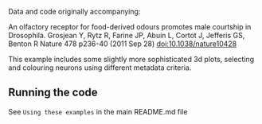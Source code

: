 Data and code originally accompanying:

An olfactory receptor for food-derived odours promotes male courtship in Drosophila.
Grosjean Y, Rytz R, Farine JP, Abuin L, Cortot J, Jefferis GS, Benton R
Nature 478 p236-40 (2011 Sep 28)
[doi:10.1038/nature10428](http://dx.doi.org/10.1038/nature10428)

This example includes some slightly more sophisticated 3d plots, selecting and
colouring neurons using different metadata criteria.

## Running the code

See `Using these examples` in the main README.md file
